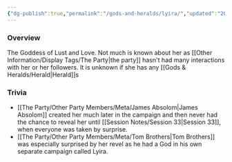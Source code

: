 ```yaml
---
{"dg-publish":true,"permalink":"/gods-and-heralds/lyira/","updated":"2025-03-01T14:22:20.167+00:00"}
---
```



### Overview
The Goddess of Lust and Love. Not much is known about her as [[Other Information/Display Tags/The Party\|the party]] hasn't had many interactions with her or her followers. It is unknown if she has any [[Gods & Heralds/Herald\|Herald]]s

### Trivia
- [[The Party/Other Party Members/Meta/James Absolom\|James Absolom]] created her much later in the campaign and then never had the chance to reveal her until [[Session Notes/Session 33\|Session 33]], when everyone was taken by surprise.
- [[The Party/Other Party Members/Meta/Tom Brothers\|Tom Brothers]] was especially surprised by her revel as he had a God in his own separate campaign called Lyira. 